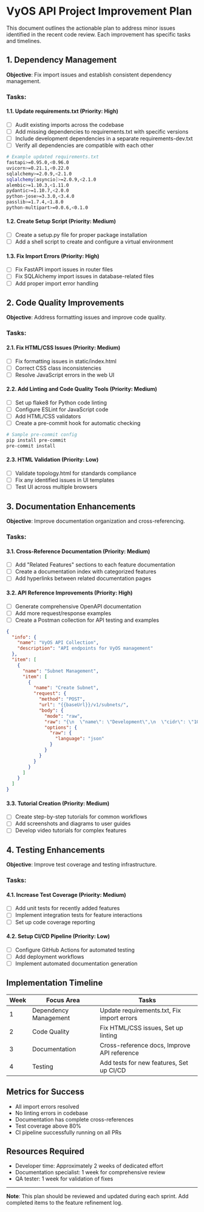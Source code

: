 # VyOS API Project Improvement Plan

This document outlines the actionable plan to address minor issues identified in the recent code review. Each improvement has specific tasks and timelines.

## 1. Dependency Management

**Objective**: Fix import issues and establish consistent dependency management.

### Tasks:

#### 1.1. Update requirements.txt (Priority: High)
- [ ] Audit existing imports across the codebase
- [ ] Add missing dependencies to requirements.txt with specific versions
- [ ] Include development dependencies in a separate requirements-dev.txt
- [ ] Verify all dependencies are compatible with each other

```bash
# Example updated requirements.txt
fastapi>=0.95.0,<0.96.0
uvicorn>=0.21.1,<0.22.0
sqlalchemy>=2.0.9,<2.1.0
sqlalchemy[asyncio]>=2.0.9,<2.1.0
alembic>=1.10.3,<1.11.0
pydantic>=1.10.7,<2.0.0
python-jose>=3.3.0,<3.4.0
passlib>=1.7.4,<1.8.0
python-multipart>=0.0.6,<0.1.0
```

#### 1.2. Create Setup Script (Priority: Medium)
- [ ] Create a setup.py file for proper package installation
- [ ] Add a shell script to create and configure a virtual environment

#### 1.3. Fix Import Errors (Priority: High)
- [ ] Fix FastAPI import issues in router files
- [ ] Fix SQLAlchemy import issues in database-related files
- [ ] Add proper import error handling

## 2. Code Quality Improvements

**Objective**: Address formatting issues and improve code quality.

### Tasks:

#### 2.1. Fix HTML/CSS Issues (Priority: Medium)
- [ ] Fix formatting issues in static/index.html
- [ ] Correct CSS class inconsistencies
- [ ] Resolve JavaScript errors in the web UI

#### 2.2. Add Linting and Code Quality Tools (Priority: Medium)
- [ ] Set up flake8 for Python code linting
- [ ] Configure ESLint for JavaScript code
- [ ] Add HTML/CSS validators
- [ ] Create a pre-commit hook for automatic checking

```bash
# Sample pre-commit config
pip install pre-commit
pre-commit install
```

#### 2.3. HTML Validation (Priority: Low)
- [ ] Validate topology.html for standards compliance
- [ ] Fix any identified issues in UI templates
- [ ] Test UI across multiple browsers

## 3. Documentation Enhancements

**Objective**: Improve documentation organization and cross-referencing.

### Tasks:

#### 3.1. Cross-Reference Documentation (Priority: Medium)
- [ ] Add "Related Features" sections to each feature documentation
- [ ] Create a documentation index with categorized features
- [ ] Add hyperlinks between related documentation pages

#### 3.2. API Reference Improvements (Priority: High)
- [ ] Generate comprehensive OpenAPI documentation
- [ ] Add more request/response examples
- [ ] Create a Postman collection for API testing and examples

```json
{
  "info": {
    "name": "VyOS API Collection",
    "description": "API endpoints for VyOS management"
  },
  "item": [
    {
      "name": "Subnet Management",
      "item": [
        {
          "name": "Create Subnet",
          "request": {
            "method": "POST",
            "url": "{{baseUrl}}/v1/subnets/",
            "body": {
              "mode": "raw",
              "raw": "{\n  \"name\": \"Development\",\n  \"cidr\": \"10.0.1.0/24\",\n  \"gateway\": \"10.0.1.1\",\n  \"vlan_id\": 100,\n  \"is_isolated\": true\n}",
              "options": {
                "raw": {
                  "language": "json"
                }
              }
            }
          }
        }
      ]
    }
  ]
}
```

#### 3.3. Tutorial Creation (Priority: Medium)
- [ ] Create step-by-step tutorials for common workflows
- [ ] Add screenshots and diagrams to user guides
- [ ] Develop video tutorials for complex features

## 4. Testing Enhancements

**Objective**: Improve test coverage and testing infrastructure.

### Tasks:

#### 4.1. Increase Test Coverage (Priority: Medium)
- [ ] Add unit tests for recently added features
- [ ] Implement integration tests for feature interactions
- [ ] Set up code coverage reporting

#### 4.2. Setup CI/CD Pipeline (Priority: Low)
- [ ] Configure GitHub Actions for automated testing
- [ ] Add deployment workflows
- [ ] Implement automated documentation generation

## Implementation Timeline

| Week | Focus Area | Tasks |
|------|------------|-------|
| 1    | Dependency Management | Update requirements.txt, Fix import errors |
| 2    | Code Quality | Fix HTML/CSS issues, Set up linting |
| 3    | Documentation | Cross-reference docs, Improve API reference |
| 4    | Testing | Add tests for new features, Set up CI/CD |

## Metrics for Success

- All import errors resolved
- No linting errors in codebase
- Documentation has complete cross-references
- Test coverage above 80%
- CI pipeline successfully running on all PRs

## Resources Required

- Developer time: Approximately 2 weeks of dedicated effort
- Documentation specialist: 1 week for comprehensive review
- QA tester: 1 week for validation of fixes

---

**Note**: This plan should be reviewed and updated during each sprint. Add completed items to the feature refinement log.
